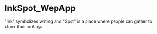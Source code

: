 # InkSpot_WepApp
"Ink" symbolizes writing and "Spot" is a place where people can gather to share their writing.
